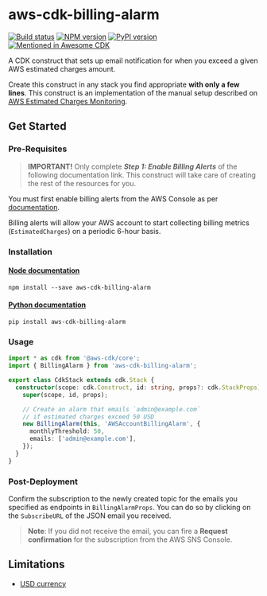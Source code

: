 # aws-cdk-billing-alarm
[![Build status](https://github.com/alvyn279/aws-cdk-billing-alarm/workflows/build/badge.svg)](https://github.com/alvyn279/aws-cdk-billing-alarm/actions/)
[![NPM version](https://badge.fury.io/js/aws-cdk-billing-alarm.svg)](https://www.npmjs.com/package/aws-cdk-billing-alarm)
[![PyPI version](https://badge.fury.io/py/aws-cdk-billing-alarm.svg)](https://pypi.org/project/aws-cdk-billing-alarm/)
[![Mentioned in Awesome CDK](https://awesome.re/mentioned-badge.svg)](https://github.com/kolomied/awesome-cdk)

A CDK construct that sets up email notification for when you exceed a given AWS estimated charges amount.

Create this construct in any stack you find appropriate **with only a few lines**. This construct is an implementation of the manual
setup described on [AWS Estimated Charges Monitoring](https://docs.aws.amazon.com/AmazonCloudWatch/latest/monitoring/gs_monitor_estimated_charges_with_cloudwatch.html).

## Get Started

### Pre-Requisites
 
> **IMPORTANT!** Only complete **_Step 1: Enable Billing Alerts_** of the following documentation link. This construct will take
care of creating the rest of the resources for you.

You must first enable billing alerts from the AWS Console as per [documentation](https://docs.aws.amazon.com/AmazonCloudWatch/latest/monitoring/gs_monitor_estimated_charges_with_cloudwatch.html#gs_turning_on_billing_metrics).

Billing alerts will allow your AWS account to start collecting billing metrics (`EstimatedCharges`) on a periodic 6-hour basis.

### Installation

#### [Node documentation](https://www.npmjs.com/package/aws-cdk-billing-alarm)
```shell
npm install --save aws-cdk-billing-alarm
```

#### [Python documentation](https://pypi.org/project/aws-cdk-billing-alarm/)
```shell
pip install aws-cdk-billing-alarm
```

### Usage
```typescript
import * as cdk from '@aws-cdk/core';
import { BillingAlarm } from 'aws-cdk-billing-alarm';

export class CdkStack extends cdk.Stack {
  constructor(scope: cdk.Construct, id: string, props?: cdk.StackProps) {
    super(scope, id, props);

    // Create an alarm that emails `admin@example.com`
    // if estimated charges exceed 50 USD
    new BillingAlarm(this, 'AWSAccountBillingAlarm', {
      monthlyThreshold: 50,
      emails: ['admin@example.com'],
    });
  }
}
```

### Post-Deployment

Confirm the subscription to the newly created topic for the emails you specified as endpoints in `BillingAlarmProps`.
You can do so by clicking on the `SubscribeURL` of the JSON email you received.
> **Note**: If you did not receive the email, you can fire a **Request confirmation** for the subscription from the AWS SNS Console.
   

## Limitations

- [USD currency](https://docs.aws.amazon.com/AmazonCloudWatch/latest/monitoring/monitor_estimated_charges_with_cloudwatch.html#creating_billing_alarm_with_wizard)
